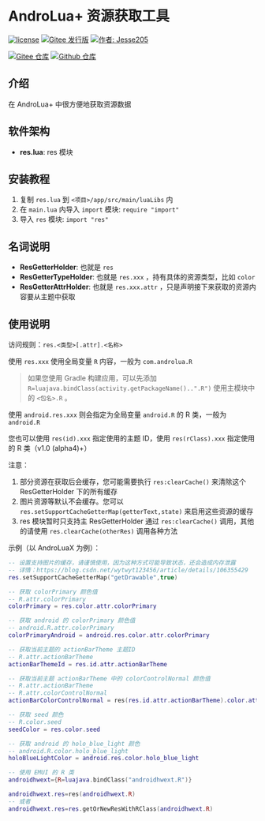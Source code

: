 # AndroLua+ 资源获取工具

[![license](https://img.shields.io/github/license/AideLua/AndroLuaResGetter?style=flat-square)](https://gitee.com/AideLua/AndroLuaResGetter/blob/master/LICENSE)
[![Gitee 发行版](https://img.shields.io/github/v/tag/AideLua/AndroLuaResGetter?color=C71D23&label=发行版&logo=gitee&style=flat-square)](https://gitee.com/AideLua/AndroLuaResGetter/releases/latest)
[![作者: Jesse205](https://img.shields.io/badge/作者-Jesse205-1A73E8?style=flat-square)](https://gitee.com/Jesse205)

[![Gitee 仓库](https://img.shields.io/badge/Gitee-仓库-C71D23?logo=gitee&style=flat-square)](https://gitee.com/AideLua/AndroLuaResGetter)
[![Github 仓库](https://img.shields.io/badge/Github-仓库-0969DA?logo=github&style=flat-square)](https://github.com/AideLua/AndroLuaResGetter)

## 介绍

在 AndroLua+ 中很方便地获取资源数据

## 软件架构

* __res.lua__: res 模块

## 安装教程

1. 复制 `res.lua` 到 `<项目>/app/src/main/luaLibs` 内
2. 在 `main.lua` 内导入 `import` 模块: `require "import"`
3. 导入 `res` 模块: `import "res"`

## 名词说明

* __ResGetterHolder__: 也就是 `res`
* __ResGetterTypeHolder__: 也就是 `res.xxx` ，持有具体的资源类型，比如 `color`
* __ResGetterAttrHolder__: 也就是 `res.xxx.attr` ，只是声明接下来获取的资源内容要从主题中获取

## 使用说明

访问规则：`res.<类型>[.attr].<名称>`

使用 `res.xxx` 使用全局变量 `R` 内容，一般为 `com.androlua.R`

> 如果您使用 Gradle 构建应用，可以先添加 `R=luajava.bindClass(activity.getPackageName()..".R")` 使用主模块中的 `<包名>.R` 。

使用 `android.res.xxx` 则会指定为全局变量 `android.R` 的 R 类，一般为 `android.R`

您也可以使用 `res(id).xxx` 指定使用的主题 ID，使用 `res(rClass).xxx` 指定使用的 R 类（v1.0 (alpha4)+）

注意：

1. 部分资源在获取后会缓存，您可能需要执行 `res:clearCache()` 来清除这个 ResGetterHolder 下的所有缓存
2. 图片资源等默认不会缓存。您可以 `res.setSupportCacheGetterMap(getterText,state)` 来启用这些资源的缓存
3. res 模块暂时只支持主 ResGetterHolder 通过 `res:clearCache()` 调用，其他的请使用 `res.clearCache(otherRes)` 调用各种方法

示例（以 AndroLuaX 为例）：

``` lua
-- 设置支持图片的缓存，请谨慎使用，因为这种方式可能导致状态，还会造成内存泄露
-- 详情：https://blog.csdn.net/wytwyt123456/article/details/106355429
res.setSupportCacheGetterMap("getDrawable",true)

-- 获取 colorPrimary 颜色值
-- R.attr.colorPrimary
colorPrimary = res.color.attr.colorPrimary

-- 获取 android 的 colorPrimary 颜色值
-- android.R.attr.colorPrimary
colorPrimaryAndroid = android.res.color.attr.colorPrimary

-- 获取当前主题的 actionBarTheme 主题ID
-- R.attr.actionBarTheme
actionBarThemeId = res.id.attr.actionBarTheme

-- 获取当前主题 actionBarTheme 中的 colorControlNormal 颜色值
-- R.attr.actionBarTheme
-- R.attr.colorControlNormal
actionBarColorControlNormal = res(res.id.attr.actionBarTheme).color.attr.colorControlNormal

-- 获取 seed 颜色
-- R.color.seed
seedColor = res.color.seed

-- 获取 android 的 holo_blue_light 颜色
-- android.R.color.holo_blue_light
holoBlueLightColor = android.res.color.holo_blue_light

-- 使用 EMUI 的 R 类
androidhwext={R=luajava.bindClass("androidhwext.R")}

androidhwext.res=res(androidhwext.R)
-- 或者
androidhwext.res=res.getOrNewResWithRClass(androidhwext.R)
```
